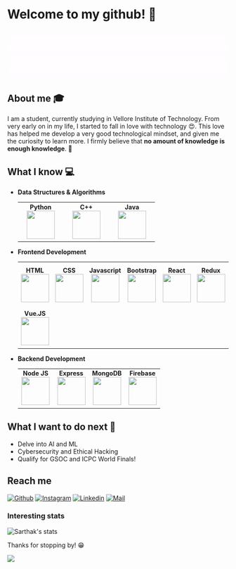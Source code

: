 # Welcome to my github! 👋

<div align="center">
	<img src="https://raw.githubusercontent.com/Sarthakbh321/sarthakbh321/master/intro.gif">
</div>

## About me :mortar_board:
I am a student, currently studying in Vellore Institute of Technology. From very early on in my life, I started to fall in love with technology 😍. This love has helped me develop a very good technological mindset, and given me the curiosity to learn more. I firmly believe that **no amount of knowledge is enough knowledge**. 🧠

## What I know :computer:
- **Data Structures & Algorithms**
	<center>
		<table>
			<tbody>
				<tr>
					<td width="25%" align="center">
						<span><strong>Python</strong></span><br/>
						<img height="64px" width="64px" src="https://cdn.svgporn.com/logos/python.svg">
					</td>
					<td width="25%" align="center">
						<span><strong>C++</strong></span><br/>
						<img height="64px" width="64px" src="https://upload.wikimedia.org/wikipedia/commons/thumb/1/18/ISO_C%2B%2B_Logo.svg/1200px-ISO_C%2B%2B_Logo.svg.png">
					</td>
					<td width="25%" align="center">
						<span><strong>Java</strong></span><br/>
						<img height="64px" width="64px" src="https://cdn.svgporn.com/logos/java.svg">
					</td>
				</tr>
			</tbody>
		</table>
	</center>
- **Frontend Development**
	<center>
		<table>
			<tbody>
				<tr>
					<td align="center">
						<span><strong>HTML</strong></span><br/>
						<img height="64px" width="64px" src="https://cdn.svgporn.com/logos/html-5.svg">
					</td>
					<td align="center">
						<span><strong>CSS</strong></span><br/>
						<img height="64px" width="64px" src="https://cdn.svgporn.com/logos/css-3.svg">
					</td>
					<td align="center">
						<span><strong>Javascript</strong></span><br/>
						<img height="64px" width="64px" src="https://cdn.svgporn.com/logos/javascript.svg">
					</td>
					<td align="center">
						<span><strong>Bootstrap</strong></span><br/>
						<img height="64px" width="64px" src="https://cdn.svgporn.com/logos/bootstrap.svg">
					</td>
					<td align="center">
						<span><strong>React</strong></span><br/>
						<img height="64px" width="64px" src="https://cdn.svgporn.com/logos/react.svg">
					</td>
					<td  align="center">
						<span><strong>Redux</strong></span><br/>
						<img height="64px" width="64px" src="https://cdn.svgporn.com/logos/redux.svg">
					</td>
					<td align="center">
						<span><strong>Material UI</strong></span><br/>
						<img height="64px" width="64px" src="https://cdn.svgporn.com/logos/material-ui.svg">
					</td>
					<td align="center">
						<span><strong>React Native</strong></span><br/>
						<img height="64px" width="64px" src="https://cdn.svgporn.com/logos/react.svg">
					</td>
				</tr>
				<tr>
					<td align="center">
						<span><strong>Vue.JS</strong></span><br/>
						<img height="64px" width="64px" src="https://cdn.svgporn.com/logos/vue.svg">
					</td>
				</tr>
			</tbody>
		</table>
	</center>
	
- **Backend Development**
	<center>
		<table>
			<tbody>
				<tr>
					<td width="25%" align="center">
						<span><strong>Node JS</strong></span><br/>
						<img height="64px" width="64px" src="https://cdn.svgporn.com/logos/nodejs-icon.svg">
					</td>
					<td width="25%" align="center">
						<span><strong>Express</strong></span><br/>
						<img height="64px" width="64px" src="https://cdn.svgporn.com/logos/express.svg">
					</td>
					<td width="25%" align="center">
						<span><strong>MongoDB</strong></span><br/>
						<img height="64px" width="64px" src="https://cdn.svgporn.com/logos/mongodb.svg">
					</td>
					<td width="25%" align="center">
						<span><strong>Firebase</strong></span><br/>
						<img height="64px" width="64px" src="https://cdn.svgporn.com/logos/firebase.svg">
					</td>
				</tr>
			</tbody>
		</table>
	</center>

## What I want to do next :thinking:
- Delve into AI and ML
- Cybersecurity and Ethical Hacking
- Qualify for GSOC and ICPC World Finals!

## Reach me 
[![Github](https://img.shields.io/github/followers/sarthakbh321?label=Follow&style=social)](https://github.com/Sarthakbh321)
[![Instagram](https://img.shields.io/badge/-@sarthak_bharadwaj-red?style=flat-square&logo=instagram&logoColor=white&link=https://www.instagram.com/sarthak_bharadwaj_/)](https://www.instagram.com/sarthak_bharadwaj_/)
[![Linkedin](https://img.shields.io/badge/-Sarthak%20Bharadwaj-blue?style=flat-square&logo=linkedin&logoColor=white&link=https://www.linkedin.com/in/sarthak-bharadwaj-8552b5110/)](https://www.linkedin.com/in/sarthak-bharadwaj-8552b5110/)
[![Mail](https://img.shields.io/badge/-sarthakbh321@gmail.com-gray?style=flat-square&logo=gmail&logoColor=red&link=https://www.linkedin.com/in/sarthak-bharadwaj-8552b5110/)](mailto:sarthakbh321@gmail.com)


### Interesting stats

![Sarthak's stats](https://github-readme-stats.vercel.app/api?username=sarthakbh321&show_icons=true&count_private=true&hide=stars)

Thanks for stopping by! 😁

![](https://komarev.com/ghpvc/?username=Sarthakbh321&color=blueviolet)

<!--
**Sarthakbh321/sarthakbh321** is a ✨ _special_ ✨ repository because its `README.md` (this file) appears on your GitHub profile.

Here are some ideas to get you started:

- 🔭 I’m currently working on ...
- 🌱 I’m currently learning ...
- 👯 I’m looking to collaborate on ...
- 🤔 I’m looking for help with ...
- 💬 Ask me about ...
- 📫 How to reach me: ...
- 😄 Pronouns: ...
- ⚡ Fun fact: ...
-->
